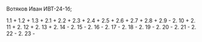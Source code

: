 Вотяков Иван ИВТ-24-1б; 

1.1 +
1.2 +
1.3 +
2.1 +
2.2 +
2.3 +
2.4 +
2.5 +
2.6 +
2.7 +
2.8 +
2.9 -
2. 10 +
2. 11 +
2. 12 +
2. 13 +
2. 14 -
2. 15 -
2. 16 -
2. 17 -
2. 18 - 
2. 19 -
2. 20 -
2. 21 -
2. 22 -
2. 23 -
